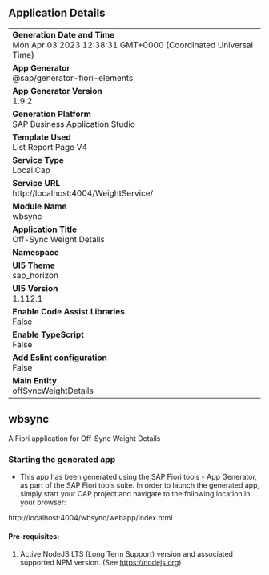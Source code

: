 ## Application Details
|               |
| ------------- |
|**Generation Date and Time**<br>Mon Apr 03 2023 12:38:31 GMT+0000 (Coordinated Universal Time)|
|**App Generator**<br>@sap/generator-fiori-elements|
|**App Generator Version**<br>1.9.2|
|**Generation Platform**<br>SAP Business Application Studio|
|**Template Used**<br>List Report Page V4|
|**Service Type**<br>Local Cap|
|**Service URL**<br>http://localhost:4004/WeightService/
|**Module Name**<br>wbsync|
|**Application Title**<br>Off-Sync Weight Details|
|**Namespace**<br>|
|**UI5 Theme**<br>sap_horizon|
|**UI5 Version**<br>1.112.1|
|**Enable Code Assist Libraries**<br>False|
|**Enable TypeScript**<br>False|
|**Add Eslint configuration**<br>False|
|**Main Entity**<br>offSyncWeightDetails|

## wbsync

A Fiori application for Off-Sync Weight Details

### Starting the generated app

-   This app has been generated using the SAP Fiori tools - App Generator, as part of the SAP Fiori tools suite.  In order to launch the generated app, simply start your CAP project and navigate to the following location in your browser:

http://localhost:4004/wbsync/webapp/index.html

#### Pre-requisites:

1. Active NodeJS LTS (Long Term Support) version and associated supported NPM version.  (See https://nodejs.org)


